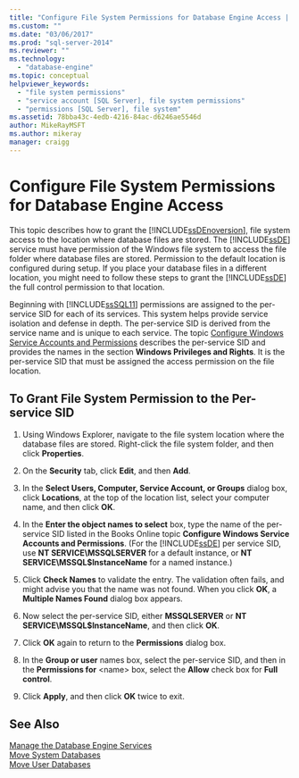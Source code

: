 ```yaml
---
title: "Configure File System Permissions for Database Engine Access | Microsoft Docs"
ms.custom: ""
ms.date: "03/06/2017"
ms.prod: "sql-server-2014"
ms.reviewer: ""
ms.technology: 
  - "database-engine"
ms.topic: conceptual
helpviewer_keywords: 
  - "file system permissions"
  - "service account [SQL Server], file system permissions"
  - "permissions [SQL Server], file system"
ms.assetid: 78bba43c-4edb-4216-84ac-d6246ae5546d
author: MikeRayMSFT
ms.author: mikeray
manager: craigg
---
```

# Configure File System Permissions for Database Engine Access
  This topic describes how to grant the [!INCLUDE[ssDEnoversion](../../includes/ssdenoversion-md.md)], file system access to the location where database files are stored. The [!INCLUDE[ssDE](../../includes/ssde-md.md)] service must have permission of the Windows file system to access the file folder where database files are stored. Permission to the default location is configured during setup. If you place your database files in a different location, you might need to follow these steps to grant the [!INCLUDE[ssDE](../../includes/ssde-md.md)] the full control permission to that location.  
  
 Beginning with [!INCLUDE[ssSQL11](../../includes/sssql11-md.md)] permissions are assigned to the per-service SID for each of its services. This system helps provide service isolation and defense in depth. The per-service SID is derived from the service name and is unique to each service. The topic [Configure Windows Service Accounts and Permissions](configure-windows-service-accounts-and-permissions.md) describes the per-service SID and provides the names in the section **Windows Privileges and Rights**. It is the per-service SID that must be assigned the access permission on the file location.  
  
## To Grant File System Permission to the Per-service SID  
  
1.  Using Windows Explorer, navigate to the file system location where the database files are stored. Right-click the file system folder, and then click **Properties**.  
  
2.  On the **Security** tab, click **Edit**, and then **Add**.  
  
3.  In the **Select Users, Computer, Service Account, or Groups** dialog box, click **Locations**, at the top of the location list, select your computer name, and then click **OK**.  
  
4.  In the **Enter the object names to select** box, type the name of the per-service SID listed in the Books Online topic **Configure Windows Service Accounts and Permissions**. (For the [!INCLUDE[ssDE](../../includes/ssde-md.md)] per service SID, use **NT SERVICE\MSSQLSERVER** for a default instance, or **NT SERVICE\MSSQL$InstanceName** for a named instance.)  
  
5.  Click **Check Names** to validate the entry. The validation often fails, and might advise you that the name was not found. When you click **OK**, a **Multiple Names Found** dialog box appears.  
  
6.  Now select the per-service SID, either **MSSQLSERVER** or **NT SERVICE\MSSQL$InstanceName**, and then click **OK**.  
  
7.  Click **OK** again to return to the **Permissions** dialog box.  
  
8.  In the **Group or user** names box, select the per-service SID, and then in the **Permissions for** \<name> box, select the **Allow** check box for **Full control**.  
  
9. Click **Apply**, and then click **OK** twice to exit.  
  
## See Also  
 [Manage the Database Engine Services](manage-the-database-engine-services.md)   
 [Move System Databases](../../relational-databases/databases/system-databases.md)   
 [Move User Databases](../../relational-databases/databases/move-user-databases.md)  
  
  
